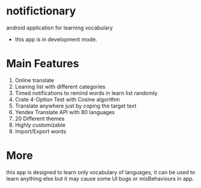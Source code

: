 # notifictionary

android application for learning vocabulary

* this app is in development mode.

# Main Features
1. Online translate
2. Leaning list with different categories
3. Timed notifications to remind words in learn list randomly
4. Crate 4-Option Test with Cosine algorithm 
5. Translate anywhere just by coping the target text
6. Yendex Translate API with 80 languages
7. 20 Different themes
8. Highly customizable
9. Import/Export words

# More
this app is designed to learn only vocabulary of languages, it can be used to learn anything else but it may cause some UI bugs or misBehaviours in app.
